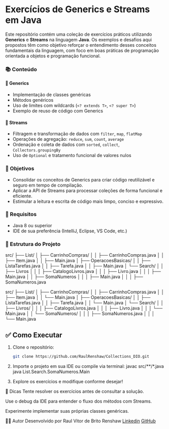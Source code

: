 # Exercícios de Generics e Streams em Java

Este repositório contém uma coleção de exercícios práticos utilizando **Generics** e **Streams** na linguagem **Java**. Os exemplos e desafios aqui propostos têm como objetivo reforçar o entendimento desses conceitos fundamentais da linguagem, com foco em boas práticas de programação orientada a objetos e programação funcional.

### 📚 Conteúdo

#### 🔸 Generics
- Implementação de classes genéricas
- Métodos genéricos
- Uso de limites com wildcards (`<? extends T>`, `<? super T>`)
- Exemplo de reuso de código com Generics

#### 🔸 Streams
- Filtragem e transformação de dados com `filter`, `map`, `flatMap`
- Operações de agregação: `reduce`, `sum`, `count`, `average`
- Ordenação e coleta de dados com `sorted`, `collect`, `Collectors.groupingBy`
- Uso de `Optional` e tratamento funcional de valores nulos

### 🧠 Objetivos

- Consolidar os conceitos de Generics para criar código reutilizável e seguro em tempo de compilação.
- Aplicar a API de Streams para processar coleções de forma funcional e eficiente.
- Estimular a leitura e escrita de código mais limpo, conciso e expressivo.

### 🚀 Requisitos

- Java 8 ou superior
- IDE de sua preferência (IntelliJ, Eclipse, VS Code, etc.)

### 📁 Estrutura do Projeto

src/
├── List/
│ ├── CarrinhoCompras/
│ │ ├── CarrinhoCompras.java
│ │ ├── Item.java
│ │ ├── Main.java
│ ├── OperacoesBasicas/
│ │ ├── ListaTarefas.java
│ │ ├── Tarefa.java
│ │ ├── Main.java
│ └── Search/
│ │ ├── Livros
│ │ │ ├── CatalogoLivros.java
│ │ │ ├── Livro.java
│ │ │ ├── Main.java
│ │ ├── SomaNumeros
│ │ │ ├── Main.java
│ │ │ ├── SomaNumeros.java

src/
├── List/
│ ├── CarrinhoCompras/
│ │ ├── CarrinhoCompras.java
│ │ ├── Item.java
│ │ └── Main.java
│ ├── OperacoesBasicas/
│ │ ├── ListaTarefas.java
│ │ ├── Tarefa.java
│ │ └── Main.java
│ └── Search/
│ │ ├── Livros/
│ │ │ ├── CatalogoLivros.java
│ │ │ ├── Livro.java
│ │ │ └── Main.java
│ │ └── SomaNumeros/
│ │ │ ├── SomaNumeros.java
│ │ │ └── Main.java


## ✅ Como Executar

1. Clone o repositório:
   ```bash
   git clone https://github.com/RaulRenshaw/Collections_DIO.git
   
2. Importe o projeto em sua IDE ou compile via terminal:
   javac src/**/*.java
   java List.Search.SomaNumeros.Main

3. Explore os exercícios e modifique conforme desejar!

📌 Dicas
Tente resolver os exercícios antes de consultar a solução.

Use o debug da IDE para entender o fluxo dos métodos com Streams.

Experimente implementar suas próprias classes genéricas.

🧑‍💻 Autor
Desenvolvido por Raul Vitor de Brito Renshaw
[Linkedin]([URL](https://www.linkedin.com/in/raul-vitor-932422312/))
[GitHub]([URL](https://www.linkedin.com/in/raul-vitor-932422312/)](https://github.com/RaulRenshaw))
